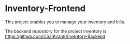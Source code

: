 # Inventory-Frontend

This project enables you to manage your inventory and bills.

The backend repository for the project Inventory is https://github.com/CSaiKiran8/Inventory-Backend
